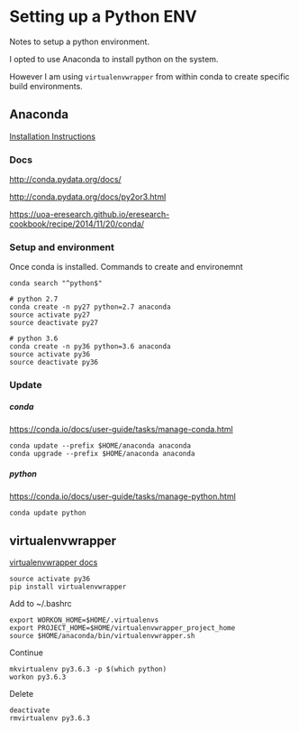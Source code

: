 # Setting up a Python ENV

Notes to setup a python environment.

I opted to use Anaconda to install python on the system.

However I am using `virtualenvwrapper` from within conda to create specific build environments.

## Anaconda

[Installation Instructions](http://conda.pydata.org/docs/installation.html)

### Docs

<http://conda.pydata.org/docs/>

<http://conda.pydata.org/docs/py2or3.html>

<https://uoa-eresearch.github.io/eresearch-cookbook/recipe/2014/11/20/conda/>


### Setup and environment

Once conda is installed. Commands to create and environemnt

    conda search "^python$"

    # python 2.7
    conda create -n py27 python=2.7 anaconda
    source activate py27
    source deactivate py27

    # python 3.6
    conda create -n py36 python=3.6 anaconda
    source activate py36
    source deactivate py36


### Update

##### conda

<https://conda.io/docs/user-guide/tasks/manage-conda.html>

    conda update --prefix $HOME/anaconda anaconda
    conda upgrade --prefix $HOME/anaconda anaconda

##### python
<https://conda.io/docs/user-guide/tasks/manage-python.html>

    conda update python

## virtualenvwrapper

[virtualenvwrapper docs](https://virtualenvwrapper.readthedocs.io/en/latest/install.html)

    source activate py36
    pip install virtualenvwrapper

Add to ~/.bashrc

    export WORKON_HOME=$HOME/.virtualenvs
    export PROJECT_HOME=$HOME/virtualenvwrapper_project_home
    source $HOME/anaconda/bin/virtualenvwrapper.sh

Continue

    mkvirtualenv py3.6.3 -p $(which python)
    workon py3.6.3

Delete

    deactivate
    rmvirtualenv py3.6.3
